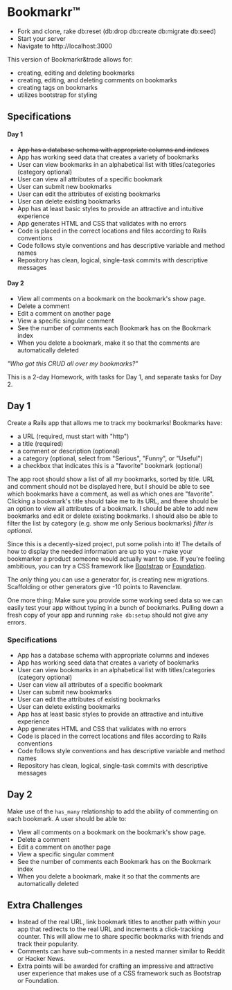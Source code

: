 # Bookmarkr&trade;


* Fork and clone, rake db:reset (db:drop db:create db:migrate db:seed)
* Start your server
* Navigate to http://localhost:3000

This version of Bookmarkr&trade allows for:

* creating, editing and deleting bookmarks
* creating, editing, and deleting comments on bookmarks
* creating tags on bookmarks
* utilizes bootstrap for styling

## Specifications

#### Day 1

* <del>App has a database schema with appropriate columns and indexes</del>
* App has working seed data that creates a variety of bookmarks
* User can view bookmarks in an alphabetical list with titles/categories (category optional)
* User can view all attributes of a specific bookmark
* User can submit new bookmarks
* User can edit the attributes of existing bookmarks
* User can delete existing bookmarks
* App has at least basic styles to provide an attractive and intuitive experience
* App generates HTML and CSS that validates with no errors
* Code is placed in the correct locations and files according to Rails conventions
* Code follows style conventions and has descriptive variable and method names
* Repository has clean, logical, single-task commits with descriptive messages

#### Day 2

* View all comments on a bookmark on the bookmark's show page. 
* Delete a comment
* Edit a comment on another page
* View a specific singular comment
* See the number of comments each Bookmark has on the Bookmark index
* When you delete a bookmark, make it so that the comments are automatically deleted


*"Who got this CRUD all over my bookmarks?"*

This is a 2-day Homework, with tasks for Day 1, and separate tasks for Day 2.

## Day 1

Create a Rails app that allows me to track my bookmarks! Bookmarks have:

* a URL (required, must start with "http")
* a title (required)
* a comment or description (optional)
* a category (optional, select from "Serious", "Funny", or "Useful")
* a checkbox that indicates this is a "favorite" bookmark (optional)

The app root should show a list of all my bookmarks, sorted by title. URL and comment should not be displayed here, but I should be able to see which bookmarks have a comment, as well as which ones are "favorite". Clicking a bookmark's title should take me to its URL, and there should be an option to view all attributes of a bookmark. I should be able to add new bookmarks and edit or delete existing bookmarks. I should also be able to filter the list by category (e.g. show me only Serious bookmarks) *filter is optional*.

Since this is a decently-sized project, put some polish into it! The details of how to display the needed information are up to you &ndash; make your bookmarker a product someone would actually want to use. If you're feeling ambitious, you can try a CSS framework like [Bootstrap](http://getbootstrap.com/getting-started) or [Foundation](http://foundation.zurb.com/docs/applications.html).

The *only* thing you can use a generator for, is creating new migrations. Scaffolding or other generators give -10 points to Ravenclaw. 

One more thing: Make sure you provide some working seed data so we can easily test your app without typing in a bunch of bookmarks. Pulling down a fresh copy of your app and running `rake db:setup` should not give any errors.

### Specifications

* App has a database schema with appropriate columns and indexes
* App has working seed data that creates a variety of bookmarks
* User can view bookmarks in an alphabetical list with titles/categories (category optional)
* User can view all attributes of a specific bookmark
* User can submit new bookmarks
* User can edit the attributes of existing bookmarks
* User can delete existing bookmarks
* App has at least basic styles to provide an attractive and intuitive experience
* App generates HTML and CSS that validates with no errors
* Code is placed in the correct locations and files according to Rails conventions
* Code follows style conventions and has descriptive variable and method names
* Repository has clean, logical, single-task commits with descriptive messages

## Day 2

Make use of the `has_many` relationship to add the ability of commenting on each bookmark. A user should be able to:

* View all comments on a bookmark on the bookmark's show page. 
* Delete a comment
* Edit a comment on another page
* View a specific singular comment
* See the number of comments each Bookmark has on the Bookmark index
* When you delete a bookmark, make it so that the comments are automatically deleted

## Extra Challenges

* Instead of the real URL, link bookmark titles to another path within your app that redirects to the real URL and increments a click-tracking counter. This will allow me to share specific bookmarks with friends and track their popularity.
* Comments can have sub-comments in a nested manner similar to Reddit or Hacker News. 
* Extra points will be awarded for crafting an impressive and attractive user experience that makes use of a CSS framework such as Bootstrap or Foundation.
